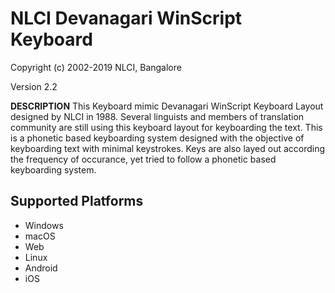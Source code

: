 # NLCI Devanagari WinScript Keyboard

Copyright (c) 2002-2019 NLCI, Bangalore

Version 2.2

__DESCRIPTION__
This Keyboard mimic Devanagari WinScript Keyboard Layout designed by NLCI in 1988. Several linguists and members of translation community are still using this keyboard layout for keyboarding the text. This is a phonetic based keyboarding system designed with the objective of keyboarding text with minimal keystrokes. Keys are also layed out according the frequency of occurance, yet tried to follow a phonetic based keyboarding system.


## Supported Platforms
 * Windows
 * macOS
 * Web
 * Linux
 * Android
 * iOS
